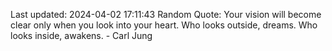 Last updated: 2024-04-02 17:11:43
Random Quote: Your vision will become clear only when you look into your heart. Who looks outside, dreams. Who looks inside, awakens. - Carl Jung